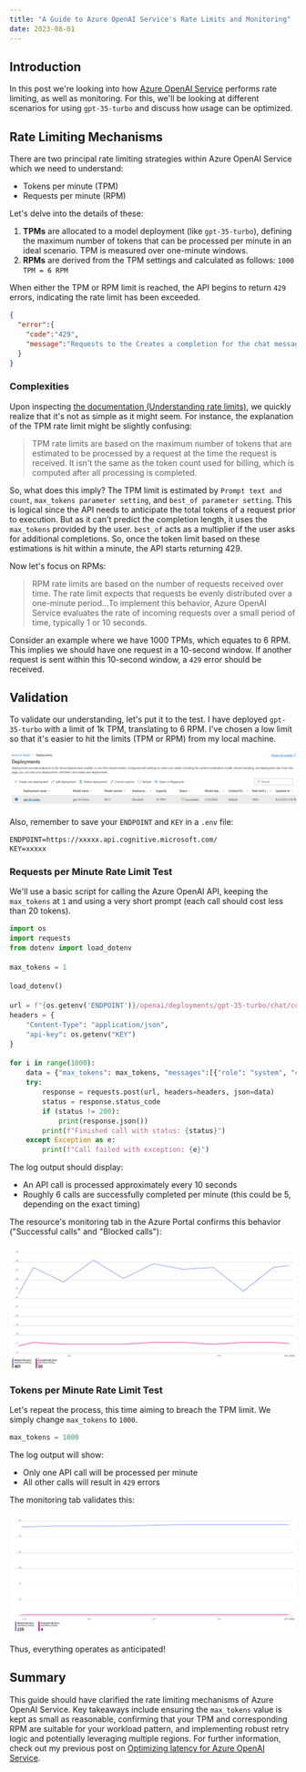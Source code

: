 ```yaml
---
title: "A Guide to Azure OpenAI Service's Rate Limits and Monitoring"
date: 2023-08-01
---
```

## Introduction

In this post we're looking into how [Azure OpenAI Service](https://azure.microsoft.com/en-us/products/cognitive-services/openai-service) performs rate limiting, as well as monitoring. For this, we'll be looking at different scenarios for using `gpt-35-turbo` and discuss how usage can be optimized.

## Rate Limiting Mechanisms

There are two principal rate limiting strategies within Azure OpenAI Service which we need to understand:

* Tokens per minute (TPM)
* Requests per minute (RPM)

Let's delve into the details of these:

1. **TPMs** are allocated to a model deployment (like `gpt-35-turbo`), defining the maximum number of tokens that can be processed per minute in an ideal scenario. TPM is measured over one-minute windows.
1. **RPMs** are derived from the TPM settings and calculated as follows: `1000 TPM = 6 RPM`

When either the TPM or RPM limit is reached, the API begins to return `429` errors, indicating the rate limit has been exceeded.

```json
{
  "error":{
    "code":"429",
    "message":"Requests to the Creates a completion for the chat message Operation under Azure OpenAI API version 2023-05-15 have exceeded call rate limit of your current OpenAI S0 pricing tier. Please retry after 5 seconds. Please go here: https://aka.ms/oai/quotaincrease if you would like to further increase the default rate limit."
  }
}
```

### Complexities

Upon inspecting [the documentation (Understanding rate limits)](https://learn.microsoft.com/en-us/azure/ai-services/openai/how-to/quota#understanding-rate-limits), we quickly realize that it's not as simple as it might seem. For instance, the explanation of the TPM rate limit might be slightly confusing:

> TPM rate limits are based on the maximum number of tokens that are estimated to be processed by a request at the time the request is received. It isn't the same as the token count used for billing, which is computed after all processing is completed.

So, what does this imply? The TPM limit is estimated by `Prompt text and count`, `max_tokens parameter setting`, and `best_of parameter setting`. This is logical since the API needs to anticipate the total tokens of a request prior to execution. But as it can't predict the completion length, it uses the `max_tokens` provided by the user. `best_of` acts as a multiplier if the user asks for additional completions. So, once the token limit based on these estimations is hit within a minute, the API starts returning 429.

Now let's focus on RPMs:

> RPM rate limits are based on the number of requests received over time. The rate limit expects that requests be evenly distributed over a one-minute period...To implement this behavior, Azure OpenAI Service evaluates the rate of incoming requests over a small period of time, typically 1 or 10 seconds.

Consider an example where we have 1000 TPMs, which equates to 6 RPM. This implies we should have one request in a 10-second window. If another request is sent within this 10-second window, a `429` error should be received.

## Validation

To validate our understanding, let's put it to the test. I have deployed `gpt-35-turbo` with a limit of 1k TPM, translating to 6 RPM. I've chosen a low limit so that it's easier to hit the limits (TPM or RPM) from my local machine.

![Azure OpenAI Service Model Deployment with 1k TPM](/images/turbo_model_deployment_1k_tpm.png "Azure OpenAI Service Model Deployment with 1k TPM")

Also, remember to save your `ENDPOINT` and `KEY` in a `.env` file:
```
ENDPOINT=https://xxxxx.api.cognitive.microsoft.com/
KEY=xxxxx
```

### Requests per Minute Rate Limit Test

We'll use a basic script for calling the Azure OpenAI API, keeping the `max_tokens` at `1` and using a very short prompt (each call should cost less than 20 tokens).

```python
import os
import requests
from dotenv import load_dotenv

max_tokens = 1

load_dotenv()

url = f"{os.getenv('ENDPOINT')}/openai/deployments/gpt-35-turbo/chat/completions?api-version=2023-05-15"
headers = {
    "Content-Type": "application/json",
    "api-key": os.getenv("KEY")
}

for i in range(1000):
    data = {"max_tokens": max_tokens, "messages":[{"role": "system", "content": ""},{"role": "user", "content": "Hi"}]}
    try:
        response = requests.post(url, headers=headers, json=data)
        status = response.status_code
        if (status != 200):
            print(response.json())
        print(f"Finished call with status: {status}")
    except Exception as e:
        print(f"Call failed with exception: {e}")
```

The log output should display:

* An API call is processed approximately every 10 seconds
* Roughly 6 calls are successfully completed per minute (this could be 5, depending on the exact timing)

The resource's monitoring tab in the Azure Portal confirms this behavior ("Successful calls" and "Blocked calls"):

![Azure OpenAI request per minute rate limit test](/images/azure_openai_requests_per_minute_test.png "Azure OpenAI request per minute rate limit test")

### Tokens per Minute Rate Limit Test

Let's repeat the process, this time aiming to breach the TPM limit. We simply change `max_tokens` to `1000`.

```python
max_tokens = 1000
```

The log output will show:

* Only one API call will be processed per minute
* All other calls will result in `429` errors

The monitoring tab validates this:

![Azure OpenAI tokens per minute rate limit test](/images/azure_openai_max_tokens_per_minute_test.png "Azure OpenAI tokens per minute rate limit test")

Thus, everything operates as anticipated!

## Summary

This guide should have clarified the rate limiting mechanisms of Azure OpenAI Service. Key takeaways include ensuring the `max_tokens` value is kept as small as reasonable, confirming that your TPM and corresponding RPM are suitable for your workload pattern, and implementing robust retry logic and potentially leveraging multiple regions. For further information, check out my previous post on [Optimizing latency for Azure OpenAI Service](https://clemenssiebler.com/posts/optimizing-latency-azure-openai/).